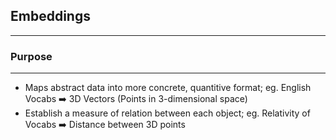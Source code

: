 ## Embeddings
--------------
### Purpose
--------------
- Maps abstract data into more concrete, quantitive format; 
  eg. English Vocabs :arrow_right: 3D Vectors (Points in 3-dimensional space)   
- Establish a measure of relation between each object;
  eg. Relativity of Vocabs :arrow_right: Distance between 3D points